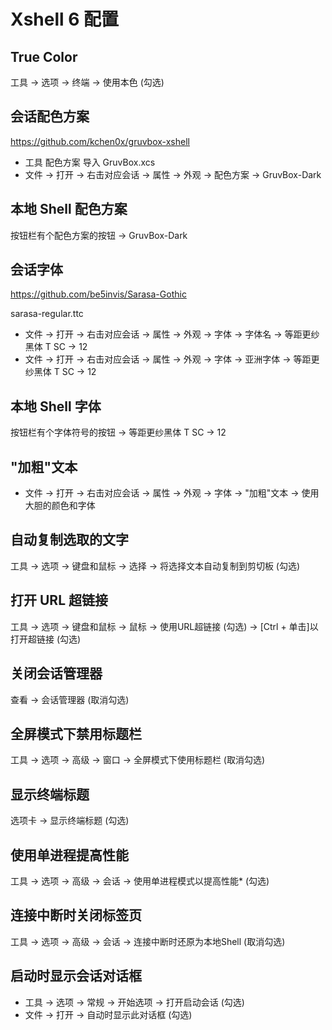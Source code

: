 # Xshell 6 配置

## True Color

工具 → 选项 → 终端 → 使用本色 (勾选)

## 会话配色方案

https://github.com/kchen0x/gruvbox-xshell

* 工具 配色方案 导入 GruvBox.xcs
* 文件 → 打开 → 右击对应会话 → 属性 → 外观 → 配色方案 → GruvBox-Dark

## 本地 Shell 配色方案

按钮栏有个配色方案的按钮 → GruvBox-Dark

## 会话字体

https://github.com/be5invis/Sarasa-Gothic

sarasa-regular.ttc

* 文件 → 打开 → 右击对应会话 → 属性 → 外观 → 字体 → 字体名 → 等距更纱黑体 T SC → 12
* 文件 → 打开 → 右击对应会话 → 属性 → 外观 → 字体 → 亚洲字体 → 等距更纱黑体 T SC → 12

## 本地 Shell 字体

按钮栏有个字体符号的按钮 → 等距更纱黑体 T SC → 12

## "加粗"文本

* 文件 → 打开 → 右击对应会话 → 属性 → 外观 → 字体 → "加粗"文本 → 使用大胆的颜色和字体

## 自动复制选取的文字

工具 → 选项 → 键盘和鼠标 → 选择 → 将选择文本自动复制到剪切板 (勾选)

## 打开 URL 超链接

工具 → 选项 → 键盘和鼠标 → 鼠标 → 使用URL超链接 (勾选) → [Ctrl + 单击]以打开超链接 (勾选)

## 关闭会话管理器

查看 → 会话管理器 (取消勾选)

## 全屏模式下禁用标题栏

工具 → 选项 → 高级 → 窗口 → 全屏模式下使用标题栏 (取消勾选)

## 显示终端标题

选项卡 → 显示终端标题 (勾选)

## 使用单进程提高性能

工具 → 选项 → 高级 → 会话 → 使用单进程模式以提高性能* (勾选)

## 连接中断时关闭标签页

工具 → 选项 → 高级 → 会话 → 连接中断时还原为本地Shell (取消勾选)

## 启动时显示会话对话框

* 工具 → 选项 → 常规 → 开始选项 → 打开启动会话 (勾选)
* 文件 → 打开 → 自动时显示此对话框 (勾选)

